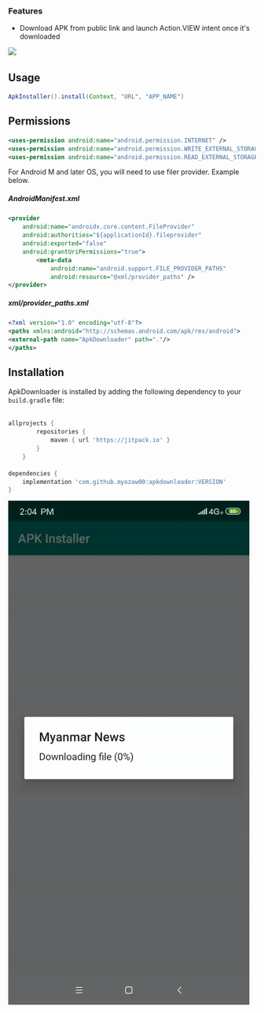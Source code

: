 ### Features

- Download APK from public link and launch Action.VIEW intent once it's downloaded

[![](https://jitpack.io/v/myozaw00/apkdownloader.svg)](https://jitpack.io/#myozaw00/apkdownloader)

## Usage
```java
ApkInstaller().install(Context, "URL", "APP_NAME")
```

## Permissions
```xml
<uses-permission android:name="android.permission.INTERNET" />
<uses-permission android:name="android.permission.WRITE_EXTERNAL_STORAGE" />
<uses-permission android:name="android.permission.READ_EXTERNAL_STORAGE" />
```

For Android M and later OS, you will need to use filer provider. Example below.

##### AndroidManifest.xml
```xml
<provider
	android:name="androidx.core.content.FileProvider"
	android:authorities="${applicationId}.fileprovider"
	android:exported="false"
	android:grantUriPermissions="true">
		<meta-data
			android:name="android.support.FILE_PROVIDER_PATHS"
			android:resource="@xml/provider_paths" />
</provider>
```
##### xml/provider_paths.xml
```xml
<?xml version="1.0" encoding="utf-8"?>
<paths xmlns:android="http://schemas.android.com/apk/res/android">
<external-path name="ApkDownloader" path="."/>
</paths>
```

## Installation

ApkDownloader is installed by adding the following dependency to your `build.gradle` file:

```groovy

allprojects {
		repositories {
			maven { url 'https://jitpack.io' }
		}
	}

dependencies {
    implementation 'com.github.myozaw00:apkdownloader:VERSION'
}
```

![](https://raw.githubusercontent.com/myozaw00/apkdownloader/master/images/recording.gif)

